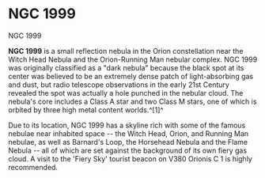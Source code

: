 # NGC 1999
NGC 1999
 		 	 

**NGC 1999** is a small reflection nebula in the Orion constellation near the Witch Head Nebula and the Orion-Running Man nebular complex.  NGC 1999 was originally classified as a "dark nebula" because the black spot at its center was believed to be an extremely dense patch of light-absorbing gas and dust, but radio telescope observations in the early 21st Century revealed the spot was actually a hole punched in the nebular cloud.  The nebula's core includes a Class A star and two Class M stars, one of which is orbited by three high metal content worlds.^[1]^

Due to its location, NGC 1999 has a skyline rich with some of the famous nebulae near inhabited space -- the Witch Head, Orion, and Running Man nebulae, as well as Barnard's Loop, the Horsehead Nebula and the Flame Nebula -- all of which are set against the background of its own fiery gas cloud.  A visit to the 'Fiery Sky' tourist beacon on V380 Orionis C 1 is highly recommended.